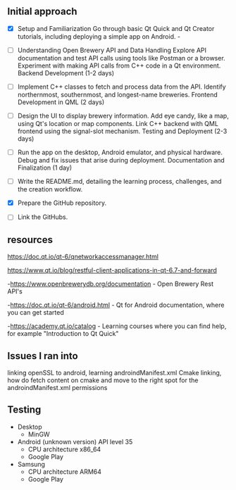 ## Initial approach

- [X] Setup and Familiarization
  Go through basic Qt Quick and Qt Creator tutorials, including deploying a simple app on Android. - 

- [ ] Understanding Open Brewery API and Data Handling
Explore API documentation and test API calls using tools like Postman or a browser.
Experiment with making API calls from C++ code in a Qt environment.
Backend Development (1-2 days)

- [ ] Implement C++ classes to fetch and process data from the API.
Identify northernmost, southernmost, and longest-name breweries.
Frontend Development in QML (2 days)

- [ ] Design the UI to display brewery information.
  Add eye candy, like a map, using Qt's location or map components.
  Link C++ backend with QML frontend using the signal-slot mechanism.
  Testing and Deployment (2-3 days)

- [ ] Run the app on the desktop, Android emulator, and physical hardware.
  Debug and fix issues that arise during deployment.
  Documentation and Finalization (1 day)

- [ ] Write the README.md, detailing the learning process, challenges, and the creation workflow.
    
- [X]  Prepare the GitHub repository.
      
- [ ]  Link the GitHubs.

## resources
https://doc.qt.io/qt-6/qnetworkaccessmanager.html

https://www.qt.io/blog/restful-client-applications-in-qt-6.7-and-forward

-https://www.openbrewerydb.org/documentation - Open Brewery Rest API's

-https://doc.qt.io/qt-6/android.html - Qt for Android documentation, where you can get started

-https://academy.qt.io/catalog - Learning courses where you can find help, for example "Introduction to Qt Quick"


## Issues I ran into
linking openSSL to android, learning androindManifest.xml  Cmake linking, how do fetch content on cmake and move to the right spot for the androindManifest.xml permissions

## Testing
- Desktop
   - MinGW
- Android (unknown version) API level 35
    - CPU architecture x86_64
    - Google Play
- Samsung
    - CPU architecture ARM64
    - Google Play
